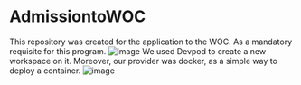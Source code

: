 # AdmissiontoWOC
This repository was created for the application to the WOC. As a mandatory requisite for this program.
![image](https://github.com/LoiueFragosoUwUr/AdmissiontoWOC/assets/126754704/70882162-91b2-4378-a337-0ba7031ca81c)
We used Devpod to create a new workspace on it.
Moreover, our provider was docker, as a simple way to deploy a container.
![image](https://github.com/LoiueFragosoUwUr/AdmissiontoWOC/assets/126754704/3d2898a2-7e18-44ed-b8a4-bfd020b88308)

